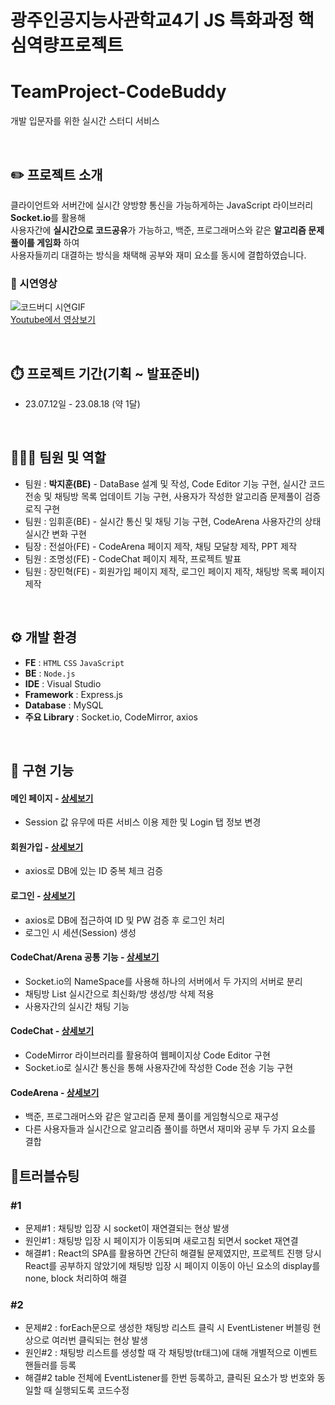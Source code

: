 # 광주인공지능사관학교4기 JS 특화과정 핵심역량프로젝트
# TeamProject-CodeBuddy
개발 입문자를 위한 실시간 스터디 서비스

<br/>


## ✏️ 프로젝트 소개
클라이언트와 서버간에 실시간 양방향 통신을 가능하게하는 JavaScript 라이브러리 **Socket.io**를 활용해 <br/>
사용자간에 **실시간으로 코드공유**가 가능하고, 백준, 프로그래머스와 같은 **알고리즘 문제풀이를 게임화** 하여 <br/>
사용자들끼리 대결하는 방식을 채택해 공부와 재미 요소를 동시에 결합하였습니다.

### 🎥 시연영상
![코드버디 시연GIF](https://github.com/asdfgl98/Project-CodeBuddy/assets/83624652/9b5dfa73-168b-4ed0-9306-c15e50b63691)<br/>
<a href="https://www.youtube.com/watch?v=4jiMqKOPrkU">Youtube에서 영상보기</a>


<br/>

## ⏱️ 프로젝트 기간(기획 ~ 발표준비)
* 23.07.12일 - 23.08.18 (약 1달)

<br/>

## 🧑‍🤝‍🧑 팀원 및 역할
 * 팀원 : **박지훈(BE)** - DataBase 설계 및 작성, Code Editor 기능 구현, 실시간 코드전송 및 채팅방 목록 업데이트 기능 구현, 사용자가 작성한 알고리즘 문제풀이 검증 로직 구현
 * 팀원 : 임휘훈(BE) - 실시간 통신 및 채팅 기능 구현, CodeArena 사용자간의 상태 실시간 변화 구현
 * 팀장  : 전설아(FE) - CodeArena 페이지 제작, 채팅 모달창 제작, PPT 제작
 * 팀원 : 조명성(FE) - CodeChat 페이지 제작, 프로젝트 발표 
 * 팀원 : 장민혁(FE) - 회원가입 페이지 제작, 로그인 페이지 제작, 채팅방 목록 페이지 제작
 

<br/>

## ⚙️ 개발 환경
- **FE** : `HTML` `CSS` `JavaScript`
- **BE**  : `Node.js`
- **IDE** : Visual Studio
- **Framework** : Express.js
- **Database** : MySQL
- **주요 Library** : Socket.io, CodeMirror, axios

<br/>

## 📌 구현 기능

#### 메인 페이지 - <a href="https://github.com/asdfgl98/Project-CodeBuddy/wiki/1.-Main-Page" target="_blank">상세보기</a>
- Session 값 유무에 따른 서비스 이용 제한 및 Login 탭 정보 변경

#### 회원가입 - <a href="https://github.com/asdfgl98/Project-CodeBuddy/wiki/2.-Join" target="_blank">상세보기</a>
- axios로 DB에 있는 ID 중복 체크 검증

#### 로그인 - <a href="https://github.com/asdfgl98/Project-CodeBuddy/wiki/3.-Login" target="_blank">상세보기</a>
- axios로 DB에 접근하여 ID 및 PW 검증 후 로그인 처리
- 로그인 시 세션(Session) 생성

#### CodeChat/Arena 공통 기능 - <a href="https://github.com/asdfgl98/Project-CodeBuddy/wiki/4.-Code-Arena,-Code-Chat-%EA%B3%B5%ED%86%B5" target="_blank">상세보기</a>
- Socket.io의 NameSpace를 사용해 하나의 서버에서 두 가지의 서버로 분리
- 채팅방 List 실시간으로 최신화/방 생성/방 삭제 적용
- 사용자간의 실시간 채팅 기능

#### CodeChat - <a href="https://github.com/asdfgl98/Project-CodeBuddy/wiki/5.Code-Chat" target="_blank">상세보기</a>
- CodeMirror 라이브러리를 활용하여 웹페이지상 Code Editor 구현
- Socket.io로 실시간 통신을 통해 사용자간에 작성한 Code 전송 기능 구현

#### CodeArena - <a href="https://github.com/asdfgl98/Project-CodeBuddy/wiki/6.-Code-Arena" target="_blank">상세보기</a>
- 백준, 프로그래머스와 같은 알고리즘 문제 풀이를 게임형식으로 재구성
- 다른 사용자들과 실시간으로 알고리즘 풀이를 하면서 재미와 공부 두 가지 요소를 결합


## 🚫트러블슈팅
### #1
- 문제#1 : 채팅방 입장 시 socket이 재연결되는 현상 발생
- 원인#1 : 채팅방 입장 시 페이지가 이동되며 새로고침 되면서 socket 재연결
- 해결#1 : React의 SPA를 활용하면 간단히 해결될 문제였지만, 프로젝트 진행 당시 React를 공부하지 않았기에 채팅방 입장 시 페이지 이동이 아닌 요소의 display를 none, block 처리하여 해결

### #2
- 문제#2 : forEach문으로 생성한 채팅방 리스트 클릭 시 EventListener 버블링 현상으로 여러번 클릭되는 현상 발생
- 원인#2 : 채팅방 리스트를 생성할 때 각 채팅방(tr태그)에 대해 개별적으로 이벤트 핸들러를 등록
- 해결#2 table 전체에 EventListener를 한번 등록하고, 클릭된 요소가 방 번호와 동일할 때 실행되도록 코드수정
